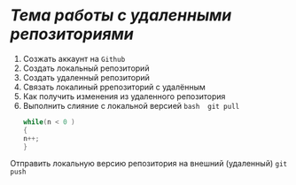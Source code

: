 # __*Тема работы с удаленными репозиториями*__
1. Созжать аккаунт на ```Github```
2. Создать локальный репозиторий
3. Создать удаленный репозиторий
4. Связать локалиный ррепозиторий с удалённым
5. Как получить изменения из удаленного репозитория
6. Выполнить слияние с локальной версией ```bash 
                                     git pull```
   ```C#
   while(n < 0 )
   {
   n++;
   }
   ```

Отправить локальную версию репозитория на внешний (удаленный) ```git push```

